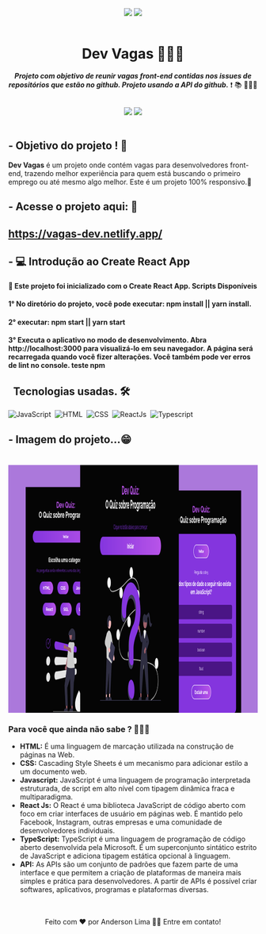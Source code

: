 <div align="center">
<img src="https://img.shields.io/github/forks/AndersonLima12/dev-vagas"/>
<img src="https://img.shields.io/github/stars/AndersonLima12/dev-vagas"/>
</div>

<br/>

<h1 align="center"> Dev Vagas 👨🏻‍💻 </h1> 

<p align="center"> <strong><em>Projeto com objetivo de reunir vagas front-end contidas nos issues de repositórios que estão no github. Projeto usando a API do github.</em></strong> ❗️ 📚 👨🏻‍💻 </p>

<br/>

<div align="center"> 
<img src= "https://img.shields.io/badge/-Github-000?style=flat-square&logo=Github&logoColor=white&link=https://github.com/AndersonLima12")]"https://github.com/AndersonLima12"/>
<img src= "https://img.shields.io/badge/-LinkedIn-blue?style=flat-square&logo=Linkedin&logoColor=white&link=https://www.linkedin.com/in/anderson-nunes-developer")]"https://www.linkedin.com/in/anderson-nunes-developer/"/>  
</div>  

<!--<img src= "https://img.shields.io/badge/-Twitter-1ca0f1?style=flat-square&labelColor=1ca0f1&logo=twitter&logoColor=white&link=https://twitter.com/fagnerpsantos)](https://twitter.com/fagnerpsantos"/>
<img src= "https://img.shields.io/badge/-YouTube-ff0000?style=flat-square&labelColor=ff0000&logo=youtube&logoColor=white&link=https://www.youtube.com/user/TreinaWeb)](https://www.youtube.com/user/TreinaWeb)"/>
<img src= "https://img.shields.io/badge/-tgmarinho@gmail.com-c14438?style=flat-square&logo=Gmail&logoColor=white&link=mailto:tgmarinho@gmail.com)](mailto:tgmarinho@gmail.com"/>
</div> -->
  
<br/>
  
## - Objetivo do projeto ! 🤔
 <strong>Dev Vagas</strong> é um projeto onde contém vagas para desenvolvedores front-end, trazendo melhor experiência para quem está buscando o primeiro emprego ou até mesmo algo melhor. Este é um projeto 100% responsivo.📱
 
## - Acesse o projeto aqui: 🚀

## https://vagas-dev.netlify.app/
 
## - 💻 Introdução ao Create React App 

#### 🔗 Este projeto foi inicializado com o Create React App. Scripts Disponíveis  <br/>
#### 1° No diretório do projeto, você pode executar: npm install || yarn install. <br/>
#### 2° executar: npm start || yarn start <br/>
#### 3° Executa o aplicativo no modo de desenvolvimento. Abra http://localhost:3000 para visualizá-lo em seu navegador. A página será recarregada quando você fizer alterações. Você também pode ver erros de lint no console. teste npm

## &nbsp; Tecnologias usadas. 🛠

![JavaScript](https://img.shields.io/badge/-JavaScript-05122A?style=flat&logo=javascript)&nbsp;
![HTML](https://img.shields.io/badge/-HTML-05122A?style=flat&logo=HTML5)&nbsp;
![CSS](https://img.shields.io/badge/-CSS-05122A?style=flat&logo=CSS3&logoColor=1572B6)&nbsp;
![ReactJs](https://img.shields.io/badge/-React-05122A?style=flat&logo=React&logoColor=1572B6)&nbsp;
![Typescript](https://img.shields.io/badge/-TypeScript-05122A?style=flat&logo=TypeScript&logoColor=1572B6)&nbsp;


## - Imagem do projeto...😁

<h1 align="center">
  <img align="center" width="1100em" height="500em" alt="Desktop Result" title="#Desktop" src="https://github.com/AndersonLima12/dev-quiz/blob/master/src/img/Project.png" />
</h1>

### Para você que ainda não sabe ? 👨🏻‍💻

- **HTML:** É uma linguagem de marcação utilizada na construção de páginas na Web.
- **CSS:** Cascading Style Sheets é um mecanismo para adicionar estilo a um documento web.
- **Javascript:** JavaScript é uma linguagem de programação interpretada estruturada, de script em alto nível com tipagem dinâmica fraca e multiparadigma.
- **React Js:** O React é uma biblioteca JavaScript de código aberto com foco em criar interfaces de usuário em páginas web. É mantido pelo Facebook, Instagram, outras empresas e uma comunidade de desenvolvedores individuais.
- **TypeScript:** TypeScript é uma linguagem de programação de código aberto desenvolvida pela Microsoft. É um superconjunto sintático estrito de JavaScript e adiciona tipagem estática opcional à linguagem.
- **API:** As APIs são um conjunto de padrões que fazem parte de uma interface e que permitem a criação de plataformas de maneira mais simples e prática para desenvolvedores. A partir de APIs é possível criar softwares, aplicativos, programas e plataformas diversas.

<div align="center">
<br/> <br/> Feito com ❤️ por Anderson Lima 👋🏽 Entre em contato!
</div>

